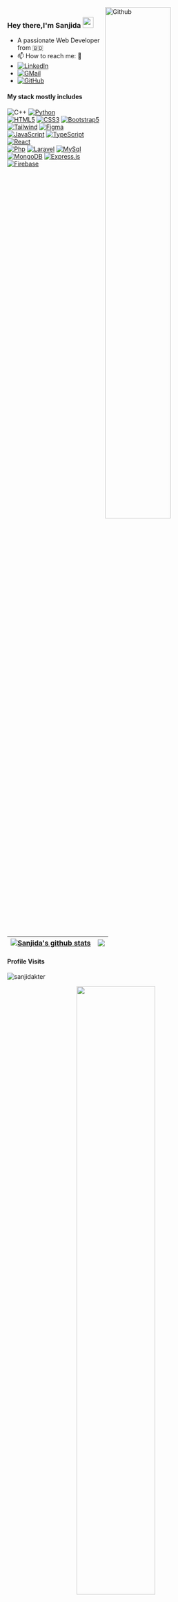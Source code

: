 
<img width="55%" align="right" alt="Github" src="https://raw.githubusercontent.com/rahulbanerjee26/githubProfileReadmeGenerator/47a1a7b035154ce002fffc42e803b6ca8acbc4f3/gifs/git-header.svg" />

### Hey there,I'm Sanjida <img src="https://media.giphy.com/media/hvRJCLFzcasrR4ia7z/giphy.gif" width="25px">
- A passionate Web Developer from 🇧🇩
- 📫 How to reach me: 🙂
- [![LinkedIn](https://img.shields.io/badge/-LinkedIn-blue?style=flat-square&logo=Linkedin&link=https://github.com/Sanjidakter)](sanjidakter2304@gmail.com)
- [![GMail](https://img.shields.io/badge/-GMail-white?style=flat-square&logo=GMail&link=https://github.com/Sanjidakter)](https://www.linkedin.com/in/sanjida-akter-594520217/)
- [![GitHub](https://img.shields.io/badge/-GitHub-black?style=flat-square&logo=github&link=https://https://github.com/Sanjidakter)](https://https://github.com/Sanjidakter)


#### My stack mostly includes
![C++](https://img.shields.io/badge/-C++-white?style=flat&logo=C%2B%2B&logoColor=00599C)
[![Python](https://img.shields.io/badge/-Python-black?style=flat-square&logo=Python&link=https://github.com/Sanjidakter)](https://github.com/Sanjidakter)
<br/>
[![HTML5](https://img.shields.io/badge/-HTML5-E34F26?style=flat-square&logo=html5&logoColor=white&link=https://github.com/Sanjidakter)](https://github.com/Sanjidakter) 
[![CSS3](https://img.shields.io/badge/-CSS3-1572B6?style=flat-square&logo=css3&link=https://github.com/Sanjidakter8)](https://github.com/Sanjidakter) 
[![Bootstrap5](https://img.shields.io/badge/-Bootstrap-563D7C?style=flat-square&logo=bootstrap&link=https://github.com/Sanjidakter8)](https://github.com/Sanjidakter) 
[![Tailwind](https://img.shields.io/badge/-Tailwind-6FA8DC?style=flat-square&logo=tailwindcss&link=https://github.com/Sanjidakter8)](https://github.com/Sanjidakter) 
[![Figma](https://img.shields.io/badge/-Figma-white?style=flat-square&logo=figma&link=https://github.com/Sanjidakter)](https://github.com/Sanjidakter)
<br/>
[![JavaScript](https://img.shields.io/badge/-JavaScript-black?style=flat-square&logo=javascript&link=https://github.com/Sanjidakter)](https://github.com/Sanjidakter) 
[![TypeScript](https://img.shields.io/badge/-TypeScript-white?style=flat-square&logo=typescript&link=https://github.com/Sanjidakter)](https://github.com/Sanjidakter) 
[![React](https://img.shields.io/badge/-React-white?style=flat-square&logo=react&link=https://github.com/Sanjidakter)](https://github.com/Sanjidakter) 
<br/>
[![Php](https://img.shields.io/badge/-PHP-gray?style=flat-square&logo=php&link=https://github.com/Sanjidakter)](https://github.com/Sanjidakter)
[![Laravel](https://img.shields.io/badge/-Laravel-white?style=flat-square&logo=Laravel&link=https://github.com/Sanjidakter)](https://github.com/Sanjidakter)
[![MySql](https://img.shields.io/badge/-MySql-white?style=flat-square&logo=mysql&link=https://github.com/Sanjidakter)](https://github.com/Sanjidakter)
[![MongoDB](https://img.shields.io/badge/-MongoDB-green?style=flat-square&logo=mongodb&link=https://github.com/Sanjidakter)](https://github.com/Sanjidakter)
[![Express.js](https://img.shields.io/badge/-Express.js-FF6C37?style=flat-square&logo=express&link=https://github.com/Sanjidakter)](https://github.com/Sanjidakter)
[![Firebase](https://img.shields.io/badge/-Firebase-black?style=flat-square&logo=firebase&link=https://github.com/Sanjidakter)](https://github.com/Sanjidakter)

<br/>



| <a href="https://github.com/sanjidakter/github-readme-stats"><img align="center" src="https://github-readme-stats.vercel.app/api?username=sanjidakter&show_icons=true&include_all_commits=true&theme=buefy&hide_border=true" alt="Sanjida's github stats" /></a> | <a href="https://github.com/sanjidakter/github-readme-stats"><img align="center" src="https://github-readme-stats.vercel.app/api/top-langs/?username=sanjidakter&layout=compact&theme=buefy&hide_border=true" /></a> |
| ------------- | ------------- |

<!-- ![GitHub stats](https://github-readme-stats.vercel.app/api?username=Sanjidakter&show_icons=true&title_color=ffc857&icon_color=8ac926&text_color=daf7dc&bg_color=151515&hide=["stars"])
<br/>
[![Top Langs](https://github-readme-stats.vercel.app/api/top-langs/?username=Sanjidakter&layout=compact&text_color=daf7dc&bg_color=151515)](https://github.com/Sanjidakter/github-readme-stats) -->

<!-- [![Visits Badge](https://badges.pufler.dev/visits/Sanjidakter/Sanjidakter)](https://github.com/Sanjidakter) -->

#### Profile Visits
<!-- ![visitors](https://visitor-badge.glitch.me/badge?page_id=sanjidakter) -->
<!--[![Visits Badge](https://badges.pufler.dev/visits/Sanjidakter/Sanjidakter)](https://github.com/Sanjidakter)-->
<span align="left"> <img src="https://komarev.com/ghpvc/?username=Sanjidakter&label=Profile%20views&color=0e75b6&style=flat" alt="sanjidakter" /> </span>

<p align="center">
  <img width="60%" src="https://github-readme-streak-stats.herokuapp.com/?user=Sanjidakter&background=0D1117&sideNums=FFFFFF&sideLabels=9A9A9A&currStreakNum=FB8C00&dates=6E6E6E" />
</p>
